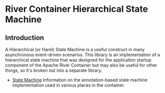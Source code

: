 <!--
 Licensed to the Apache Software Foundation (ASF) under one
 or more contributor license agreements.  See the NOTICE file
 distributed with this work for additional information
 regarding copyright ownership. The ASF licenses this file
 to you under the Apache License, Version 2.0 (the
 "License"); you may not use this file except in compliance
 with the License. You may obtain a copy of the License at

      http://www.apache.org/licenses/LICENSE-2.0

 Unless required by applicable law or agreed to in writing, software
 distributed under the License is distributed on an "AS IS" BASIS,
 WITHOUT WARRANTIES OR CONDITIONS OF ANY KIND, either express or implied.
 See the License for the specific language governing permissions and
 limitations under the License.

-->

River Container Hierarchical State Machine
==========================================

Introduction
------------

A Hierarchical (or Harel) State Machine is a useful construct in many 
asynchronous event-driven scenarios.  This library is an implementation of
a hierarchical state machine that was designed for the application startup
component of the Apache River Container
but may also be useful for other things, so it's broken out into a separate 
library.

- [State Machine](StateMachine.html) Information on the annotation-based state
machine implementation used in various places in the container.



